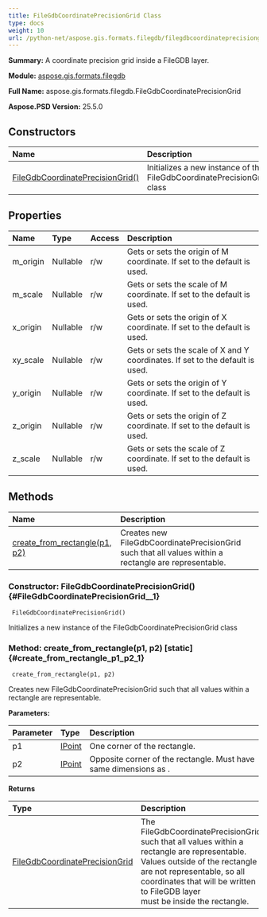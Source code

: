 ```yaml
---
title: FileGdbCoordinatePrecisionGrid Class
type: docs
weight: 10
url: /python-net/aspose.gis.formats.filegdb/filegdbcoordinateprecisiongrid/
---
```


**Summary:** A coordinate precision grid inside a FileGDB layer.

**Module:** [aspose.gis.formats.filegdb](/psd/python-net/aspose.gis.formats.filegdb/)

**Full Name:** aspose.gis.formats.filegdb.FileGdbCoordinatePrecisionGrid

**Aspose.PSD Version:** 25.5.0

## **Constructors**
| **Name** | **Description** |
| :- | :- |
| [FileGdbCoordinatePrecisionGrid()](#FileGdbCoordinatePrecisionGrid__1) | Initializes a new instance of the FileGdbCoordinatePrecisionGrid class |
## **Properties**
| **Name** | **Type** | **Access** | **Description** |
| :- | :- | :- | :- |
| m_origin | Nullable<double> | r/w | Gets or sets the origin of M coordinate. If set to <see langword="null" /> the default is used. |
| m_scale | Nullable<double> | r/w | Gets or sets the scale of M coordinate. If set to <see langword="null" /> the default is used. |
| x_origin | Nullable<double> | r/w | Gets or sets the origin of X coordinate. If set to <see langword="null" /> the default is used. |
| xy_scale | Nullable<double> | r/w | Gets or sets the scale of X and Y coordinates. If set to <see langword="null" /> the default is used. |
| y_origin | Nullable<double> | r/w | Gets or sets the origin of Y coordinate. If set to <see langword="null" /> the default is used. |
| z_origin | Nullable<double> | r/w | Gets or sets the origin of Z coordinate. If set to <see langword="null" /> the default is used. |
| z_scale | Nullable<double> | r/w | Gets or sets the scale of Z coordinate. If set to <see langword="null" /> the default is used. |
## **Methods**
| **Name** | **Description** |
| :- | :- |
| [create_from_rectangle(p1, p2)](#create_from_rectangle_p1_p2_1) | Creates new <c>FileGdbCoordinatePrecisionGrid</c> such that all values within a rectangle are representable. |


### Constructor: FileGdbCoordinatePrecisionGrid() {#FileGdbCoordinatePrecisionGrid__1}


```
 FileGdbCoordinatePrecisionGrid() 
```

Initializes a new instance of the FileGdbCoordinatePrecisionGrid class

### Method: create_from_rectangle(p1, p2)  [static] {#create_from_rectangle_p1_p2_1}


```
 create_from_rectangle(p1, p2) 
```

Creates new <c>FileGdbCoordinatePrecisionGrid</c> such that all values within a rectangle are representable.

**Parameters:**

| Parameter | Type | Description |
| :- | :- | :- |
| p1 | [IPoint](/psd/python-net/aspose.gis.geometries/ipoint/) | One corner of the rectangle. |
| p2 | [IPoint](/psd/python-net/aspose.gis.geometries/ipoint/) | Opposite corner of the rectangle. Must have same dimensions as <paramref name="p1" />. |

**Returns**

| Type | Description |
| :- | :- |
| [FileGdbCoordinatePrecisionGrid](/psd/python-net/aspose.gis.formats.filegdb/filegdbcoordinateprecisiongrid) | The <c>FileGdbCoordinatePrecisionGrid</c> such that all values within a rectangle are representable.<br/>            Values outside of the rectangle are not representable, so all coordinates that will be written to FileGDB layer<br/>            must be inside the rectangle. |


